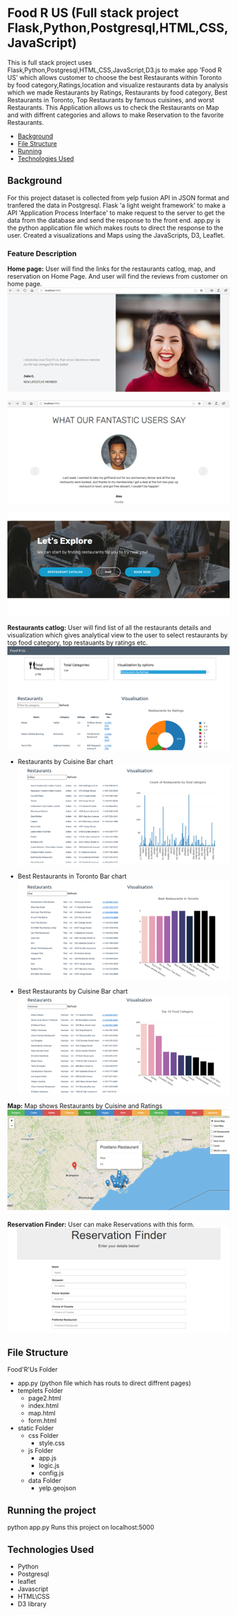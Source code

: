 # Food R US (Full stack project Flask,Python,Postgresql,HTML,CSS,JavaScript)

This is full stack project uses Flask,Python,Postgresql,HTML,CSS,JavaScript,D3.js to make app 'Food R US' which allows customer to choose the best Restaurants within Toronto by food category,Ratings,location and
 visualize restaurants data by analysis which we made Restaurants by Ratings, Restaurants by food category, Best Restaurants in Toronto, Top Restaurants by famous cuisines, and worst Restaurants.
This Application allows us to check the Restaurants on Map and with diffrent categories and allows to make Reservation to the favorite Restaurants.


* [Background](#background)
* [File Structure](#file)
* [Running](#run)
* [Technologies Used](#technologies)

##  <a name="background"></a>Background
 For this project dataset is collected from yelp fusion API in JSON format and tranfered the data in Postgresql. Flask 'a light weight framework' to make a API 'Application Process Interface'
to make request to the server to get the data from the database and send the response to the front end. app.py is the python application file which makes routs to direct the response to the user.
Created a visualizations and Maps using the JavaScripts, D3, Leaflet. 

### Feature Description

**Home page:** User will find the links for the restaurants catlog, map, and reservation on Home Page. And user will find the reviews from customer on home page.
  ![Home1](/img/home1.PNG)
  <br>

  ![Home2](/img/home2.PNG)
  <br>
  
  ![Home3](/img/home.PNG)
  <br>

**Restaurants catlog:** User will find list of all the restaurants details and visualization which gives analytical view to the user to select restaurants by top food category, top restauants by ratings etc.
  ![Restaurants catlog](/img/resto_catlog.PNG)
  <br>

* Restaurants by Cuisine Bar chart
  ![Restaurants catlog](/img/v1.PNG)
  <br>

* Best Restaurants in Toronto Bar chart
  ![Restaurants catlog](/img/v2.PNG)
  <br>

* Best Restaurants by Cuisine Bar chart
  ![Restaurants catlog](/img/v3.PNG)
  <br>

**Map:** Map shows Restaurants by Cuisine and Ratings
  ![Map](/img/map.PNG)
  <br>

**Reservation Finder:** User can make Reservations with this form.
  ![Reservation](/img/rsv.PNG)
  <br>


## <a name="file"></a>File Structure

Food'R'Us Folder
* app.py (python file which has routs to direct diffrent pages)
* templets Folder
	* page2.html
	* index.html
	* map.html
	* form.html
* static Folder
	* css Folder
		* style.css
	* js Folder
		* app.js
		* logic.js
		* config.js
	* data Folder
		* yelp.geojson


##  <a name="Run"></a>Running the project
python app.py Runs this project on localhost:5000

##  <a name="technologies"></a>Technologies Used

* Python
* Postgresql
* leaflet
* Javascript 
* HTML\CSS
* D3 library
